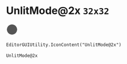 # UnlitMode@2x `32x32`
<img src="/img/UnlitMode@2x.png" width=32 height=32>

``` CSharp
EditorGUIUtility.IconContent("UnlitMode@2x")
```
```
UnlitMode@2x
```
